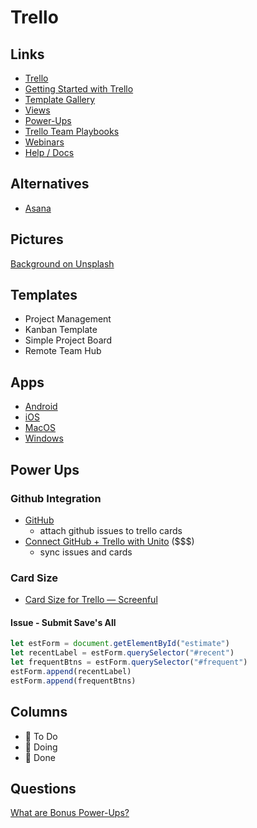 # Trello

## Links

* [Trello](https://trello.com/)
* [Getting Started with Trello](https://trello.com/guide)
* [Template Gallery](https://trello.com/templates)
* [Views](https://trello.com/views)
* [Power-Ups](https://trello.com/power-ups)
* [Trello Team Playbooks](https://trello.com/teams)
* [Webinars](https://trello.com/webinars)
* [Help / Docs](https://help.trello.com/category/694-category)

## Alternatives

* [Asana](https://asana.com/)

## Pictures

[Background on Unsplash](https://unsplash.com/photos/eICUFSeirc0)

## Templates

* Project Management
* Kanban Template
* Simple Project Board
* Remote Team Hub

## Apps

* [Android](https://play.google.com/store/apps/details?id=com.trello&hl=en_US&gl=US)
* [iOS](https://apps.apple.com/us/app/trello-organize-anything/id461504587)
* [MacOS](https://apps.apple.com/app/trello/id1278508951?ls=1&mt=12)
* [Windows](https://www.microsoft.com/en-US/p/trello/9nblggh4xxvw?rtc=1&activetab=pivot:overviewtab)



## Power Ups


### Github Integration

* [GitHub](https://trello.com/power-ups/55a5d916446f517774210004)
  * attach github issues to trello cards
* [Connect GitHub + Trello with Unito](https://trello.com/power-ups/5891fb2158a63d40d66acf0a/connect-github-trello-with-unito) ($$$)
  * sync issues and cards

### Card Size

* [Card Size for Trello — Screenful](https://screenful.com/card-size-for-trello)

#### Issue - Submit Save's All

```js
let estForm = document.getElementById("estimate")
let recentLabel = estForm.querySelector("#recent")
let frequentBtns = estForm.querySelector("#frequent")
estForm.append(recentLabel)
estForm.append(frequentBtns)
```

## Columns


* 📄 To Do
* 🔨 Doing
* 🎉 Done

## Questions

[What are Bonus Power-Ups?](https://help.trello.com/article/1232-bonus-power-ups)
